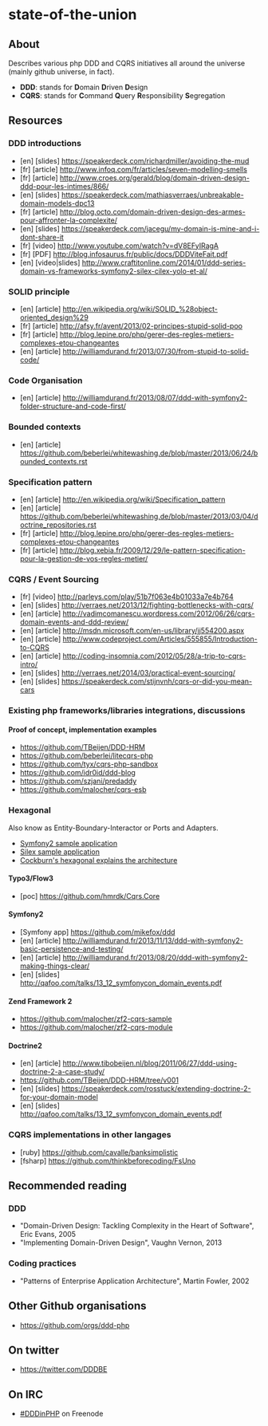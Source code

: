 state-of-the-union
==================

About
-----

Describes various php DDD and CQRS initiatives all around the universe (mainly github universe, in fact).

- **DDD**: stands for <strong>D</strong>omain <strong>D</strong>riven <strong>D</strong>esign
- **CQRS**: stands for <strong>C</strong>ommand <strong>Q</strong>uery <strong>R</strong>esponsibility <strong>S</strong>egregation


Resources
---------

### DDD introductions


- [en] [slides] https://speakerdeck.com/richardmiller/avoiding-the-mud
- [fr] [article] http://www.infoq.com/fr/articles/seven-modelling-smells
- [fr] [article] http://www.croes.org/gerald/blog/domain-driven-design-ddd-pour-les-intimes/866/
- [en] [slides] https://speakerdeck.com/mathiasverraes/unbreakable-domain-models-dpc13
- [fr] [article] http://blog.octo.com/domain-driven-design-des-armes-pour-affronter-la-complexite/
- [en] [slides] https://speakerdeck.com/jacegu/my-domain-is-mine-and-i-dont-share-it
- [fr] [video] http://www.youtube.com/watch?v=dV8EFyIRagA
- [fr] [PDF] http://blog.infosaurus.fr/public/docs/DDDViteFait.pdf
- [en] [video|slides] http://www.craftitonline.com/2014/01/ddd-series-domain-vs-frameworks-symfony2-silex-cilex-yolo-et-al/

### SOLID principle

- [en] [article] http://en.wikipedia.org/wiki/SOLID_%28object-oriented_design%29
- [fr] [article] http://afsy.fr/avent/2013/02-principes-stupid-solid-poo
- [fr] [article] http://blog.lepine.pro/php/gerer-des-regles-metiers-complexes-etou-changeantes
- [en] [article] http://williamdurand.fr/2013/07/30/from-stupid-to-solid-code/


### Code Organisation

- [en] [article] http://williamdurand.fr/2013/08/07/ddd-with-symfony2-folder-structure-and-code-first/


### Bounded contexts

- [en] [article] https://github.com/beberlei/whitewashing.de/blob/master/2013/06/24/bounded_contexts.rst


### Specification pattern

- [en] [article] http://en.wikipedia.org/wiki/Specification_pattern
- [en] [article] https://github.com/beberlei/whitewashing.de/blob/master/2013/03/04/doctrine_repositories.rst
- [fr] [article] http://blog.lepine.pro/php/gerer-des-regles-metiers-complexes-etou-changeantes
- [fr] [article] http://blog.xebia.fr/2009/12/29/le-pattern-specification-pour-la-gestion-de-vos-regles-metier/


### CQRS / Event Sourcing

- [fr] [video] http://parleys.com/play/51b7f063e4b01033a7e4b764
- [en] [slides] http://verraes.net/2013/12/fighting-bottlenecks-with-cqrs/
- [en] [article] http://vadimcomanescu.wordpress.com/2012/06/26/cqrs-domain-events-and-ddd-review/
- [en] [article] http://msdn.microsoft.com/en-us/library/jj554200.aspx
- [en] [article] http://www.codeproject.com/Articles/555855/Introduction-to-CQRS
- [en] [article] http://coding-insomnia.com/2012/05/28/a-trip-to-cqrs-intro/
- [en] [slides] http://verraes.net/2014/03/practical-event-sourcing/
- [en] [slides] https://speakerdeck.com/stijnvnh/cqrs-or-did-you-mean-cars


### Existing php frameworks/libraries integrations, discussions


#### Proof of concept, implementation examples

- https://github.com/TBeijen/DDD-HRM
- https://github.com/beberlei/litecqrs-php
- https://github.com/tyx/cqrs-php-sandbox
- https://github.com/idr0id/ddd-blog
- https://github.com/szjani/predaddy
- https://github.com/malocher/cqrs-esb

### Hexagonal

Also know as Entity-Boundary-Interactor or Ports and Adapters.

- [Symfony2 sample application](https://github.com/MarcelloDuarte/hexagonal-symfony/)
- [Silex sample application](https://github.com/igorw/doucheswag/)
- [Cockburn's hexagonal explains the architecture](http://alistair.cockburn.us/Hexagonal+architecture)


#### Typo3/Flow3

- [poc] https://github.com/hmrdk/Cqrs.Core

#### Symfony2

- [Symfony app] https://github.com/mikefox/ddd
- [en] [article] http://williamdurand.fr/2013/11/13/ddd-with-symfony2-basic-persistence-and-testing/
- [en] [article] http://williamdurand.fr/2013/08/20/ddd-with-symfony2-making-things-clear/
- [en] [slides] http://qafoo.com/talks/13_12_symfonycon_domain_events.pdf

#### Zend Framework 2

- https://github.com/malocher/zf2-cqrs-sample
- https://github.com/malocher/zf2-cqrs-module

#### Doctrine2

- [en] [article] http://www.tibobeijen.nl/blog/2011/06/27/ddd-using-doctrine-2-a-case-study/
- https://github.com/TBeijen/DDD-HRM/tree/v001
- [en] [slides] https://speakerdeck.com/rosstuck/extending-doctrine-2-for-your-domain-model
- [en] [slides] http://qafoo.com/talks/13_12_symfonycon_domain_events.pdf


### CQRS implementations in other langages

- [ruby] https://github.com/cavalle/banksimplistic
- [fsharp] https://github.com/thinkbeforecoding/FsUno


Recommended reading
-------------------

### DDD

- "Domain-Driven Design: Tackling Complexity in the Heart of Software", Eric Evans, 2005
- "Implementing Domain-Driven Design", Vaughn Vernon, 2013

### Coding practices

- "Patterns of Enterprise Application Architecture", Martin Fowler, 2002

Other Github organisations
--------------------------

- https://github.com/orgs/ddd-php


On twitter
----------

- https://twitter.com/DDDBE

On IRC
------

- [#DDDinPHP](irc://irc.freenode.net/#dddinphp) on Freenode
